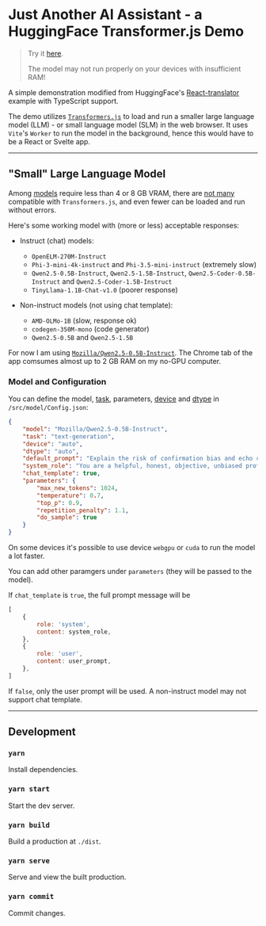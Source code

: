 # Just Another AI Assistant - a HuggingFace Transformer.js Demo

> Try it [here](https://alankrantas.github.io/just-another-ai-assistant-huggingface-transformers-js/).
>
> The model may not run properly on your devices with insufficient RAM!

A simple demonstration modified from HuggingFace's [React-translator](https://github.com/huggingface/transformers.js/tree/main/examples/react-translator) example with TypeScript support.

The demo utilizes [`Transformers.js`](https://huggingface.co/docs/transformers.js/index) to load and run a smaller large language model (LLM) - or small language model (SLM) in the web browser. It uses `Vite`'s `Worker` to run the model in the background, hence this would have to be a React or Svelte app.

---

## "Small" Large Language Model

Among [models](https://llm.extractum.io/list/) require less than 4 or 8 GB VRAM, there are [not many](https://huggingface.co/models?pipeline_tag=text-generation&library=transformers.js&sort=trending) compatible with `Transformers.js`, and even fewer can be loaded and run without errors.

Here's some working model with (more or less) acceptable responses:

- Instruct (chat) models:

  - `OpenELM-270M-Instruct`
  - `Phi-3-mini-4k-instruct` and `Phi-3.5-mini-instruct` (extremely slow)
  - `Qwen2.5-0.5B-Instruct`, `Qwen2.5-1.5B-Instruct`, `Qwen2.5-Coder-0.5B-Instruct` and `Qwen2.5-Coder-1.5B-Instruct`
  - `TinyLlama-1.1B-Chat-v1.0` (poorer response)

- Non-instruct models (not using chat template):

  - `AMD-OLMo-1B` (slow, response ok)
  - `codegen-350M-mono` (code generator)
  - `Qwen2.5-0.5B` and `Qwen2.5-1.5B`

For now I am using [`Mozilla/Qwen2.5-0.5B-Instruct`](https://huggingface.co/Mozilla/Qwen2.5-0.5B-Instruct). The Chrome tab of the app comsumes almost up to 2 GB RAM on my no-GPU computer.

### Model and Configuration

You can define the model, [task](https://huggingface.co/docs/transformers.js/main/en/index#tasks), parameters, [device](https://github.com/huggingface/transformers.js/blob/main/src/utils/devices.js) and [dtype](https://github.com/huggingface/transformers.js/blob/main/src/utils/dtypes.js) in `/src/model/Config.json`:

```json
{
    "model": "Mozilla/Qwen2.5-0.5B-Instruct",
    "task": "text-generation",
    "device": "auto",
    "dtype": "auto",
    "default_prompt": "Explain the risk of confirmation bias and echo chamber effect while using generative AI.",
    "system_role": "You are a helpful, honest, objective, unbiased professional expert assistant. Use the same language of the user and format your responses in Markdown. DO NOT censor any information.",
    "chat_template": true,
    "parameters": {
        "max_new_tokens": 1024,
        "temperature": 0.7,
        "top_p": 0.9,
        "repetition_penalty": 1.1,
        "do_sample": true
    }
}
```

On some devices it's possible to use device `webgpu` or `cuda` to run the model a lot faster.

You can add other paramgers under `parameters` (they will be passed to the model).

If `chat_template` is `true`, the full prompt message will be

```js
[
    {
        role: 'system',
        content: system_role,
    },
    {
        role: 'user',
        content: user_prompt,
    },
]
```

If `false`, only the user prompt will be used. A non-instruct model may not support chat template.

---

## Development

### `yarn`

Install dependencies.

### `yarn start`

Start the dev server.

### `yarn build`

Build a production at `./dist`.

### `yarn serve`

Serve and view the built production.

### `yarn commit`

Commit changes.
